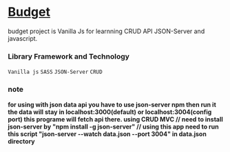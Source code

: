 # [Budget](https://budget-tawatchai-zoo.vercel.app/)
budget project is Vanilla Js for learnning CRUD API JSON-Server and javascript.
### Library Framework and Technology
`Vanilla js` `SASS` `JSON-Server` `CRUD`

### note
**for using with json data api you have to use json-server npm then run it the data will stay in localhost:3000(default) or localhost:3004(config port) this programe will fetch api there.
using CRUD MVC
// need to install json-server by "npm install -g json-server"
// using this app need to run this script "json-server --watch data.json --port 3004" in data.json directory**
